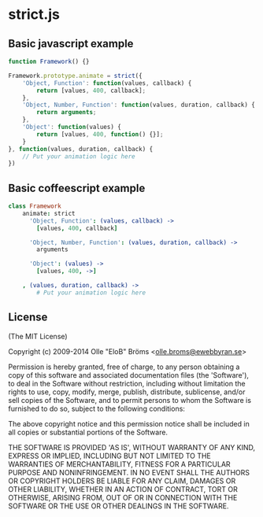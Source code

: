 strict.js
=========

## Basic javascript example
``` js
function Framework() {}

Framework.prototype.animate = strict({
	'Object, Function': function(values, callback) {
		return [values, 400, callback];
	},
	'Object, Number, Function': function(values, duration, callback) {
		return arguments;
	},
	'Object': function(values) {
		return [values, 400, function() {}];
	}
}, function(values, duration, callback) {
	// Put your animation logic here 
})
```

## Basic coffeescript example
``` coffeescript
class Framework
	animate: strict
	  'Object, Function': (values, callback) ->
	    [values, 400, callback]

	  'Object, Number, Function': (values, duration, callback) ->
	    arguments

	  'Object': (values) ->
	    [values, 400, ->]

	, (values, duration, callback) ->
		# Put your animation logic here
```

## License

(The MIT License)

Copyright (c) 2009-2014 Olle "EloB" Bröms &lt;olle.broms@ewebbyran.se&gt;

Permission is hereby granted, free of charge, to any person obtaining
a copy of this software and associated documentation files (the
'Software'), to deal in the Software without restriction, including
without limitation the rights to use, copy, modify, merge, publish,
distribute, sublicense, and/or sell copies of the Software, and to
permit persons to whom the Software is furnished to do so, subject to
the following conditions:

The above copyright notice and this permission notice shall be
included in all copies or substantial portions of the Software.

THE SOFTWARE IS PROVIDED 'AS IS', WITHOUT WARRANTY OF ANY KIND,
EXPRESS OR IMPLIED, INCLUDING BUT NOT LIMITED TO THE WARRANTIES OF
MERCHANTABILITY, FITNESS FOR A PARTICULAR PURPOSE AND NONINFRINGEMENT.
IN NO EVENT SHALL THE AUTHORS OR COPYRIGHT HOLDERS BE LIABLE FOR ANY
CLAIM, DAMAGES OR OTHER LIABILITY, WHETHER IN AN ACTION OF CONTRACT,
TORT OR OTHERWISE, ARISING FROM, OUT OF OR IN CONNECTION WITH THE
SOFTWARE OR THE USE OR OTHER DEALINGS IN THE SOFTWARE.